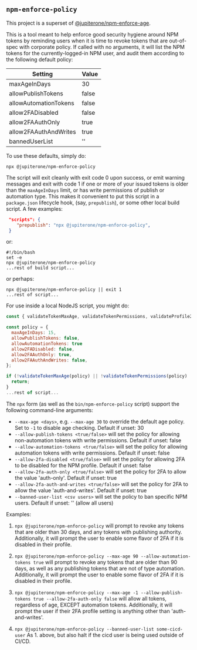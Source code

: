 ## `npm-enforce-policy`

This project is a superset of [@jupiterone/npm-enforce-age](https://github.com/JupiterOne/npm-enforce-age/).

This is a tool meant to help enforce good security hygiene around NPM tokens by reminding users when it is time to revoke tokens that are out-of-spec with corporate policy. If called with no arguments, it will list the NPM tokens for the currently-logged-in NPM user, and audit them according to the following default policy:

| Setting               | Value |
| --------------------- | ----- |
| maxAgeInDays          | 30    |
| allowPublishTokens    | false |
| allowAutomationTokens | false |
| allow2FADisabled      | false |
| allow2FAAuthOnly      | true  |
| allow2FAAuthAndWrites | true  |
| bannedUserList        | ''    |

To use these defaults, simply do:

`npx @jupiterone/npm-enforce-policy`

The script will exit cleanly with exit code 0 upon success, or emit warning messages and exit with code 1 if one or more of your issued tokens is older than the `maxAgeInDays` limit, or has write permissions of publish or automation type. This makes it convenient to put this script in a `package.json` lifecycle hook, (say, `prepublish`), or some other local build script. A few examples:

```json
 "scripts": {
    "prepublish": "npx @jupiterone/npm-enforce-policy",
 }
```

or:

```shell
#!/bin/bash
set -e
npx @jupiterone/npm-enforce-policy
...rest of build script...
```

or perhaps:

```shell
npx @jupiterone/npm-enforce-policy || exit 1
...rest of script...
```

For use inside a local NodeJS script, you might do:

```javascript
const { validateTokenMaxAge, validateTokenPermissions, validateProfile2FASetting } = require('@jupiterone/npm-enforce-policy');

const policy = {
  maxAgeInDays: 15,
  allowPublishTokens: false,
  allowAutomationTokens: true
  allow2FADisabled: false,
  allow2FAAuthOnly: true,
  allow2FAAuthAndWrites: false,
};

if (!validateTokenMaxAge(policy) || !validateTokenPermissions(policy) || !validateProfile2FASetting(policy))) {
  return;
}
...rest of script...
```

The `npx` form (as well as the `bin/npm-enforce-policy` script) support the following command-line arguments:

* `--max-age <days>`, e.g. `--max-age 30` to override the default age policy. Set to `-1` to disable age checking. Default if unset: 30
* `--allow-publish-tokens <true/false>` will set the policy for allowing non-automation tokens with write permissions. Default if unset: false
* `--allow-automation-tokens <true/false>` will set the policy for allowing automation tokens with write permissions. Default if unset: false
* `--allow-2fa-disabled <true/false>` will set the policy for allowing 2FA to be disabled for the NPM profile. Default if unset: false
* `--allow-2fa-auth-only <true/false>` will set the policy for 2FA to allow the value 'auth-only'. Default if unset: true
* `--allow-2fa-auth-and-writes <true/false>` will set the policy for 2FA to allow the value 'auth-and-writes'. Default if unset: true
* `--banned-user-list <csv users>` will set the policy to ban specific NPM users. Default if unset: '' (allow all users)

Examples:

1. `npx @jupiterone/npm-enforce-policy` will prompt to revoke any tokens that are older than 30 days, and any tokens with publishing authority. Additionally, it will prompt the user to enable some flavor of 2FA if it is disabled in their profile.

2. `npx @jupiterone/npm-enforce-policy --max-age 90 --allow-automation-tokens true` will prompt to revoke any tokens that are older than 90 days, as well as any publishing tokens that are not of type automation. Additionally, it will prompt the user to enable some flavor of 2FA if it is disabled in their profile.

3. `npx @jupiterone/npm-enforce-policy --max-age -1 --allow-publish-tokens true --allow-2fa-auth-only false` will allow all tokens, regardless of age, EXCEPT automation tokens. Additionally, it will prompt the user if their 2FA profile setting is anything other than 'auth-and-writes'.

4. `npx @jupiterone/npm-enforce-policy --banned-user-list some-cicd-user` As 1. above, but also halt if the cicd user is being used outside of CI/CD.
